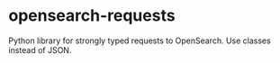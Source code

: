# opensearch-requests
Python library for strongly typed requests to OpenSearch. Use classes instead of JSON.
